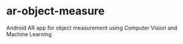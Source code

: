 # ar-object-measure
Android AR app for object measurement using Computer Vision and Machine Learning

